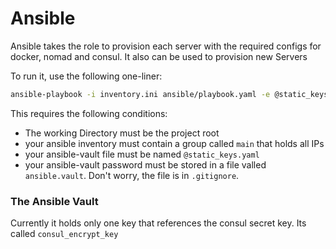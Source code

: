 # Ansible
Ansible takes the role to provision each server with the required configs for docker, nomad and consul. It also can be used to provision new Servers

To run it, use the following one-liner:
```bash
ansible-playbook -i inventory.ini ansible/playbook.yaml -e @static_keys.yaml --vault-password-file ansible.vault
```

This requires the following conditions:
- The working Directory must be the project root
- your ansible inventory must contain a group called `main` that holds all IPs
- your ansible-vault file must be named `@static_keys.yaml`
- your ansible-vault password must be stored in a file valled `ansible.vault`. Don't worry, the file is in `.gitignore`.

### The Ansible Vault
Currently it holds only one key that references the consul secret key. Its called `consul_encrypt_key`